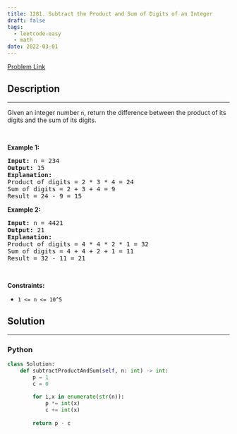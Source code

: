 ```yaml
---
title: 1281. Subtract the Product and Sum of Digits of an Integer
draft: false
tags: 
  - leetcode-easy
  - math
date: 2022-03-01
---
```


[Problem Link](https://leetcode.com/problems/subtract-the-product-and-sum-of-digits-of-an-integer/)

## Description

---
Given an integer number <code>n</code>, return the difference between the product of its digits and the sum of its digits.
<p>&nbsp;</p>
<p><strong class="example">Example 1:</strong></p>

<pre>
<strong>Input:</strong> n = 234
<strong>Output:</strong> 15 
<b>Explanation:</b> 
Product of digits = 2 * 3 * 4 = 24 
Sum of digits = 2 + 3 + 4 = 9 
Result = 24 - 9 = 15
</pre>

<p><strong class="example">Example 2:</strong></p>

<pre>
<strong>Input:</strong> n = 4421
<strong>Output:</strong> 21
<b>Explanation: 
</b>Product of digits = 4 * 4 * 2 * 1 = 32 
Sum of digits = 4 + 4 + 2 + 1 = 11 
Result = 32 - 11 = 21
</pre>

<p>&nbsp;</p>
<p><strong>Constraints:</strong></p>

<ul>
	<li><code>1 &lt;= n &lt;= 10^5</code></li>
</ul>


## Solution

---
### Python
``` py title='subtract-the-product-and-sum-of-digits-of-an-integer'
class Solution:
    def subtractProductAndSum(self, n: int) -> int:
        p = 1
        c = 0
        
        for i,x in enumerate(str(n)):
            p *= int(x)
            c += int(x)
        
        return p - c
```


